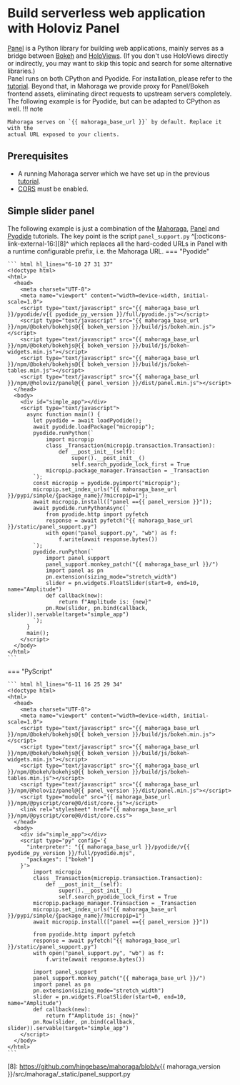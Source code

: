 # Build serverless web application with Holoviz Panel
[Panel][1] is a Python library for building web applications, mainly serves as
a bridge between [Bokeh][2] and [HoloViews][3]. (If you don't use HoloViews
directly or indirectly, you may want to skip this topic and search for some
alternative libraries.)  
Panel runs on both CPython and Pyodide. For installation, please refer to the
[tutorial][4]. Beyond that, in Mahoraga we provide proxy for Panel/Bokeh
frontend assets, eliminating direct requests to upstream servers completely.
The following example is for Pyodide, but can be adapted to CPython as well.
!!! note

    Mahoraga serves on `{{ mahoraga_base_url }}` by default. Replace it with the
    actual URL exposed to your clients.

## Prerequisites
- A running Mahoraga server which we have set up in the previous [tutorial][4].
- [CORS][5] must be enabled.
## Simple slider panel
The following example is just a combination of the [Mahoraga][5], [Panel][6]
and [Pyodide][7] tutorials. The key point is the script `panel_support.py`
^[:octicons-link-external-16:][8]^ which replaces all the hard-coded
URLs in Panel with a runtime configurable prefix, i.e. the Mahoraga URL.
=== "Pyodide"

    ``` html hl_lines="6-10 27 31 37"
    <!doctype html>
    <html>
      <head>
        <meta charset="UTF-8">
        <meta name="viewport" content="width=device-width, initial-scale=1.0">
        <script type="text/javascript" src="{{ mahoraga_base_url }}/pyodide/v{{ pyodide_py_version }}/full/pyodide.js"></script>
        <script type="text/javascript" src="{{ mahoraga_base_url }}/npm/@bokeh/bokehjs@{{ bokeh_version }}/build/js/bokeh.min.js"></script>
        <script type="text/javascript" src="{{ mahoraga_base_url }}/npm/@bokeh/bokehjs@{{ bokeh_version }}/build/js/bokeh-widgets.min.js"></script>
        <script type="text/javascript" src="{{ mahoraga_base_url }}/npm/@bokeh/bokehjs@{{ bokeh_version }}/build/js/bokeh-tables.min.js"></script>
        <script type="text/javascript" src="{{ mahoraga_base_url }}/npm/@holoviz/panel@{{ panel_version }}/dist/panel.min.js"></script>
      </head>
      <body>
        <div id="simple_app"></div>
        <script type="text/javascript">
          async function main() {
            let pyodide = await loadPyodide();
            await pyodide.loadPackage("micropip");
            pyodide.runPython(`
                import micropip
                class _Transaction(micropip.transaction.Transaction):
                    def __post_init__(self):
                        super().__post_init__()
                        self.search_pyodide_lock_first = True
                micropip.package_manager.Transaction = _Transaction
            `);
            const micropip = pyodide.pyimport("micropip");
            micropip.set_index_urls("{{ mahoraga_base_url }}/pypi/simple/{package_name}/?micropip=1");
            await micropip.install(["panel =={{ panel_version }}"]);
            await pyodide.runPythonAsync(`
                from pyodide.http import pyfetch
                response = await pyfetch("{{ mahoraga_base_url }}/static/panel_support.py")
                with open("panel_support.py", "wb") as f:
                    f.write(await response.bytes())
            `);
            pyodide.runPython(`
                import panel_support
                panel_support.monkey_patch("{{ mahoraga_base_url }}/")
                import panel as pn
                pn.extension(sizing_mode="stretch_width")
                slider = pn.widgets.FloatSlider(start=0, end=10, name="Amplitude")
                def callback(new):
                    return f"Amplitude is: {new}"
                pn.Row(slider, pn.bind(callback, slider)).servable(target="simple_app")
            `);
          }
          main();
        </script>
      </body>
    </html>
    ```

=== "PyScript"

    ``` html hl_lines="6-11 16 25 29 34"
    <!doctype html>
    <html>
      <head>
        <meta charset="UTF-8">
        <meta name="viewport" content="width=device-width, initial-scale=1.0">
        <script type="text/javascript" src="{{ mahoraga_base_url }}/npm/@bokeh/bokehjs@{{ bokeh_version }}/build/js/bokeh.min.js"></script>
        <script type="text/javascript" src="{{ mahoraga_base_url }}/npm/@bokeh/bokehjs@{{ bokeh_version }}/build/js/bokeh-widgets.min.js"></script>
        <script type="text/javascript" src="{{ mahoraga_base_url }}/npm/@bokeh/bokehjs@{{ bokeh_version }}/build/js/bokeh-tables.min.js"></script>
        <script type="text/javascript" src="{{ mahoraga_base_url }}/npm/@holoviz/panel@{{ panel_version }}/dist/panel.min.js"></script>
        <script type="module" src="{{ mahoraga_base_url }}/npm/@pyscript/core@0/dist/core.js"></script>
        <link rel="stylesheet" href="{{ mahoraga_base_url }}/npm/@pyscript/core@0/dist/core.css">
      </head>
      <body>
        <div id="simple_app"></div>
        <script type="py" config='{
          "interpreter": "{{ mahoraga_base_url }}/pyodide/v{{ pyodide_py_version }}/full/pyodide.mjs",
          "packages": ["bokeh"]
        }'>
            import micropip
            class _Transaction(micropip.transaction.Transaction):
                def __post_init__(self):
                    super().__post_init__()
                    self.search_pyodide_lock_first = True
            micropip.package_manager.Transaction = _Transaction
            micropip.set_index_urls("{{ mahoraga_base_url }}/pypi/simple/{package_name}/?micropip=1")
            await micropip.install(["panel =={{ panel_version }}"])

            from pyodide.http import pyfetch
            response = await pyfetch("{{ mahoraga_base_url }}/static/panel_support.py")
            with open("panel_support.py", "wb") as f:
                f.write(await response.bytes())

            import panel_support
            panel_support.monkey_patch("{{ mahoraga_base_url }}/")
            import panel as pn
            pn.extension(sizing_mode="stretch_width")
            slider = pn.widgets.FloatSlider(start=0, end=10, name="Amplitude")
            def callback(new):
                return f"Amplitude is: {new}"
            pn.Row(slider, pn.bind(callback, slider)).servable(target="simple_app")
        </script>
      </body>
    </html>
    ```

[1]: https://panel.holoviz.org/
[2]: https://bokeh.org/
[3]: https://holoviews.org/
[4]: ../tutorial.md
[5]: ../tutorial.md#pyodide
[6]: https://panel.holoviz.org/how_to/wasm/standalone.html
[7]: https://pyodide.org/en/stable/usage/loading-custom-python-code.html#loading-then-importing-python-code
[8]: https://github.com/hingebase/mahoraga/blob/v{{ mahoraga_version }}/src/mahoraga/_static/panel_support.py
